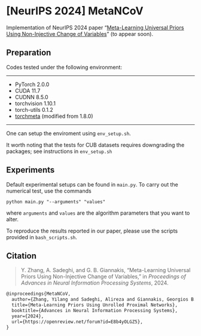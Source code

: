 #  [NeurIPS 2024] MetaNCoV
Implementation of NeurIPS 2024 paper “[Meta-Learning Universal Priors Using Non-Injective Change of Variables](https://openreview.net/forum?id=E8b4yOLGZ5)” (to appear soon). 

## Preparation

Codes tested under the following environment:

------

- PyTorch 2.0.0
- CUDA 11.7
- CUDNN 8.5.0
- torchvision 1.10.1
- torch-utils 0.1.2
- [torchmeta](https://github.com/tristandeleu/pytorch-meta) (modified from 1.8.0)

---

One can setup the enviroment using `env_setup.sh`. 

It worth noting that the tests for CUB datasets requires downgrading the packages; see instructions in `env_setup.sh`

## Experiments

Default experimental setups can be found in `main.py`. To carry out the numerical test, use the commands

```
python main.py "--arguments" "values"
```

where `arguments` and `values` are the algorithm parameters that you want to alter.

To reproduce the results reported in our paper, please use the scripts provided in `bash_scripts.sh`. 

## Citation

> Y. Zhang, A. Sadeghi, and G. B. Giannakis, “Meta-Learning Universal Priors Using Non-Injective Change of Variables,” in *Proceedings of Advances in Neural Information Processing Systems*, 2024. 

```tex
@inproceedings{MetaNCoV, 
  author={Zhang, Yilang and Sadeghi, Alireza and Giannakis, Georgios B.}, 
  title={Meta-Learning Priors Using Unrolled Proximal Networks}, 
  booktitle={Advances in Neural Information Processing Systems}, 
  year={2024}, 
  url={https://openreview.net/forum?id=E8b4yOLGZ5},
}
```

